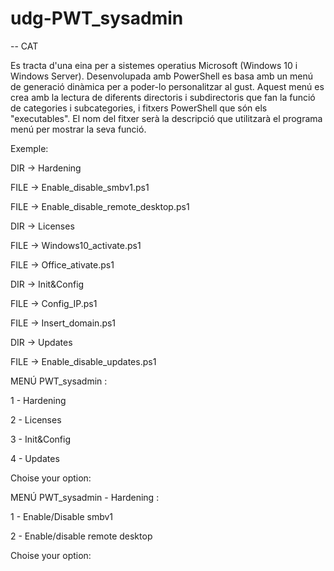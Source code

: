 # udg-PWT_sysadmin

-- CAT </p>
Es tracta d'una eina per a sistemes operatius Microsoft (Windows 10 i Windows Server). Desenvolupada amb PowerShell es basa amb un menú de generació dinàmica per a poder-lo personalitzar al gust.
Aquest menú es crea amb la lectura de diferents directoris i subdirectoris que fan la funció de categories i subcategories, i fitxers PowerShell que són els "executables". El nom del fitxer serà la descripció que utilitzarà el programa menú per mostrar la seva funció.

Exemple:

DIR -> Hardening </p>
  FILE -> Enable_disable_smbv1.ps1 </p>
  FILE -> Enable_disable_remote_desktop.ps1 </p>
DIR -> Licenses </p>
 FILE -> Windows10_activate.ps1 </p>
 FILE -> Office_ativate.ps1 </p>
DIR -> Init&Config </p>
 FILE -> Config_IP.ps1 </p>
 FILE -> Insert_domain.ps1 </p>
DIR -> Updates </p>
 FILE -> Enable_disable_updates.ps1 </p>

MENÚ PWT_sysadmin :

  1 - Hardening </p>
  2 - Licenses </p>
  3 - Init&Config </p>
  4 - Updates </p>
  
Choise your option:

MENÚ PWT_sysadmin - Hardening :

  1 - Enable/Disable smbv1 </p>
  2 - Enable/disable remote desktop </p>
  
Choise your option:




